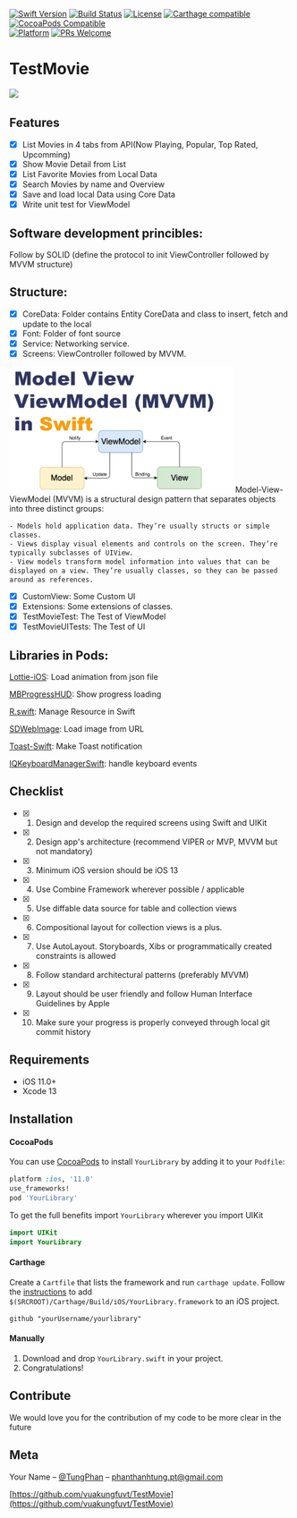 
[![Swift Version][swift-image]][swift-url]
[![Build Status][travis-image]][travis-url]
[![License][license-image]][license-url]
[![Carthage compatible](https://img.shields.io/badge/Carthage-compatible-4BC51D.svg?style=flat)](https://github.com/Carthage/Carthage)
[![CocoaPods Compatible](https://img.shields.io/cocoapods/v/EZSwiftExtensions.svg)](https://img.shields.io/cocoapods/v/LFAlertController.svg)  
[![Platform](https://img.shields.io/cocoapods/p/LFAlertController.svg?style=flat)](http://cocoapods.org/pods/LFAlertController)
[![PRs Welcome](https://img.shields.io/badge/PRs-welcome-brightgreen.svg?style=flat-square)](http://makeapullrequest.com)

# TestMovie

<p align="row">
<img src= "images/app-demo.gif" width="400" >
</p>

## Features

- [x] List Movies in 4 tabs from API(Now Playing, Popular, Top  Rated, Upcomming)
- [x] Show Movie Detail from List
- [x] List Favorite Movies from Local Data
- [x] Search Movies by name and Overview
- [x] Save and load local Data using Core Data
- [x] Write unit test for ViewModel

## Software development princibles:

Follow by SOLID (define the protocol to init ViewController followed by MVVM structure)

## Structure:

- [x] CoreData: Folder contains Entity CoreData and class to insert, fetch and update to the local
- [x] Font: Folder of font source
- [x] Service: Networking service.
- [x] Screens: ViewController followed by MVVM.
<img src= "images/mvvm.jpeg" width="400" >
    Model-View-ViewModel (MVVM) is a structural design pattern that separates objects into three distinct groups:

    - Models hold application data. They’re usually structs or simple classes.
    - Views display visual elements and controls on the screen. They’re typically subclasses of UIView.
    - View models transform model information into values that can be displayed on a view. They’re usually classes, so they can be passed around as references.
- [x] CustomView: Some Custom UI
- [x] Extensions: Some extensions of classes.
- [x] TestMovieTest: The Test of ViewModel
- [x] TestMovieUITests: The Test of UI

## Libraries in Pods:
[Lottie-iOS](https://github.com/airbnb/lottie-ios): Load animation from json file

[MBProgressHUD](https://github.com/jdg/MBProgressHUD): Show progress loading

[R.swift](https://github.com/mac-cain13/R.swift): Manage Resource in Swift

[SDWebImage](https://github.com/SDWebImage): Load image from URL

[Toast-Swift](https://github.com/scalessec/Toast-Swift): Make Toast notification

[IQKeyboardManagerSwift](https://github.com/hackiftekhar/IQKeyboardManager): handle keyboard events

        
## Checklist
        
- [x] 1. Design and develop the required screens using Swift and UIKit
- [x] 2. Design app's architecture (recommend VIPER or MVP, MVVM but not mandatory)
- [x] 3. Minimum iOS version should be iOS 13
- [x] 4. Use Combine Framework wherever possible / applicable
- [x] 5. Use diffable data source for table and collection views
- [x] 6. Compositional layout for collection views is a plus.
- [x] 7. Use AutoLayout. Storyboards, Xibs or programmatically created constraints is allowed
- [x] 8. Follow standard architectural patterns (preferably MVVM)
- [x] 9. Layout should be user friendly and follow Human Interface Guidelines by Apple
- [x] 10. Make sure your progress is properly conveyed through local git commit history

## Requirements

- iOS 11.0+
- Xcode 13

## Installation

#### CocoaPods
You can use [CocoaPods](http://cocoapods.org/) to install `YourLibrary` by adding it to your `Podfile`:

```ruby
platform :ios, '11.0'
use_frameworks!
pod 'YourLibrary'
```

To get the full benefits import `YourLibrary` wherever you import UIKit

``` swift
import UIKit
import YourLibrary
```
#### Carthage
Create a `Cartfile` that lists the framework and run `carthage update`. Follow the [instructions](https://github.com/Carthage/Carthage#if-youre-building-for-ios) to add `$(SRCROOT)/Carthage/Build/iOS/YourLibrary.framework` to an iOS project.

```
github "yourUsername/yourlibrary"
```
#### Manually
1. Download and drop ```YourLibrary.swift``` in your project.  
2. Congratulations!  

## Contribute

We would love you for the contribution of my code to be more clear in the future

## Meta

Your Name – [@TungPhan](https://www.facebook.com/tung.teotop/) – phanthanhtung.pt@gmail.com

[https://github.com/vuakungfuvt/TestMovie](https://github.com/vuakungfuvt/TestMovie)

[swift-image]:https://img.shields.io/badge/swift-3.0-orange.svg
[swift-url]: https://swift.org/
[license-image]: https://img.shields.io/badge/License-MIT-blue.svg
[license-url]: LICENSE
[travis-image]: https://img.shields.io/travis/dbader/node-datadog-metrics/master.svg?style=flat-square
[travis-url]: https://travis-ci.org/dbader/node-datadog-metrics
[codebeat-image]: https://codebeat.co/badges/c19b47ea-2f9d-45df-8458-b2d952fe9dad
[codebeat-url]: https://codebeat.co/projects/github-com-vsouza-awesomeios-com
